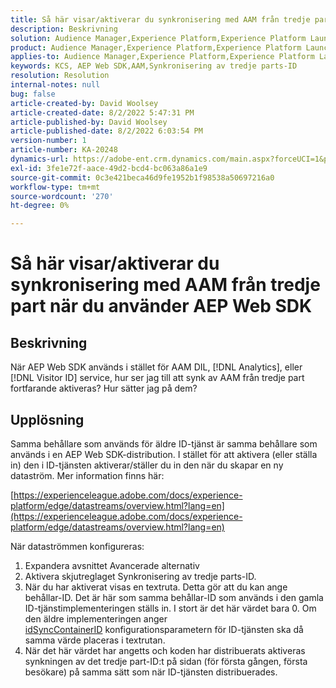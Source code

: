 ```yaml
---
title: Så här visar/aktiverar du synkronisering med AAM från tredje part när du använder AEP Web SDK
description: Beskrivning
solution: Audience Manager,Experience Platform,Experience Platform Launch,Web SDK
product: Audience Manager,Experience Platform,Experience Platform Launch,Web SDK
applies-to: Audience Manager,Experience Platform,Experience Platform Launch,Web SDK
keywords: KCS, AEP Web SDK,AAM,Synkronisering av tredje parts-ID
resolution: Resolution
internal-notes: null
bug: false
article-created-by: David Woolsey
article-created-date: 8/2/2022 5:47:31 PM
article-published-by: David Woolsey
article-published-date: 8/2/2022 6:03:54 PM
version-number: 1
article-number: KA-20248
dynamics-url: https://adobe-ent.crm.dynamics.com/main.aspx?forceUCI=1&pagetype=entityrecord&etn=knowledgearticle&id=08f8232c-8b12-ed11-b83d-00224808613b
exl-id: 3fe1e72f-aace-49d2-bcd4-bc063a86a1e9
source-git-commit: 0c3e421beca46d9fe1952b1f98538a50697216a0
workflow-type: tm+mt
source-wordcount: '270'
ht-degree: 0%

---
```


# Så här visar/aktiverar du synkronisering med AAM från tredje part när du använder AEP Web SDK

## Beskrivning

När AEP Web SDK används i stället för AAM DIL, [!DNL Analytics], eller [!DNL Visitor ID] service, hur ser jag till att synk av AAM från tredje part fortfarande aktiveras? Hur sätter jag på dem?

## Upplösning


Samma behållare som används för äldre ID-tjänst är samma behållare som används i en AEP Web SDK-distribution. I stället för att aktivera (eller ställa in) den i ID-tjänsten aktiverar/ställer du in den när du skapar en ny dataström. Mer information finns här:

[https://experienceleague.adobe.com/docs/experience-platform/edge/datastreams/overview.html?lang=en](https://experienceleague.adobe.com/docs/experience-platform/edge/datastreams/overview.html?lang=en)

När dataströmmen konfigureras:

1. Expandera avsnittet Avancerade alternativ
2. Aktivera skjutreglaget Synkronisering av tredje parts-ID.
3. När du har aktiverat visas en textruta. Detta gör att du kan ange behållar-ID. Det är här som samma behållar-ID som används i den gamla ID-tjänstimplementeringen ställs in. I stort är det här värdet bara 0. Om den äldre implementeringen anger [idSyncContainerID](https://experienceleague.adobe.com/docs/id-service/using/id-service-api/configurations/idsyncontainerid.html?lang=en) konfigurationsparametern för ID-tjänsten ska då samma värde placeras i textrutan.
4. När det här värdet har angetts och koden har distribuerats aktiveras synkningen av det tredje part-ID:t på sidan (för första gången, första besökare) på samma sätt som när ID-tjänsten distribuerades.
